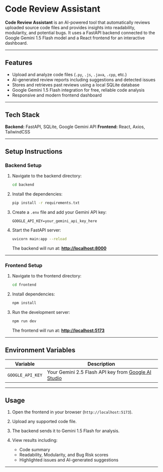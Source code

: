 
# Code Review Assistant

**Code Review Assistant** is an AI-powered tool that automatically reviews uploaded source code files and provides insights into readability, modularity, and potential bugs.
It uses a FastAPI backend connected to the Google Gemini 1.5 Flash model and a React frontend for an interactive dashboard.

---

## Features

* Upload and analyze code files (`.py`, `.js`, `.java`, `.cpp`, etc.)
* AI-generated review reports including suggestions and detected issues
* Stores and retrieves past reviews using a local SQLite database
* Google Gemini 1.5 Flash integration for free, reliable code analysis
* Responsive and modern frontend dashboard

---

## Tech Stack

**Backend:** FastAPI, SQLite, Google Gemini API
**Frontend:** React, Axios, TailwindCSS

---

## Setup Instructions

### Backend Setup

1. Navigate to the backend directory:

   ```bash
   cd backend
   ```

2. Install the dependencies:

   ```bash
   pip install -r requirements.txt
   ```

3. Create a `.env` file and add your Gemini API key:

   ```
   GOOGLE_API_KEY=your_gemini_api_key_here
   ```

4. Start the FastAPI server:

   ```bash
   uvicorn main:app --reload
   ```

   The backend will run at: **[http://localhost:8000](http://localhost:8000)**

---

### Frontend Setup

1. Navigate to the frontend directory:

   ```bash
   cd frontend
   ```

2. Install dependencies:

   ```bash
   npm install
   ```

3. Run the development server:

   ```bash
   npm run dev
   ```

   The frontend will run at: **[http://localhost:5173](http://localhost:5173)**

---

## Environment Variables

| Variable         | Description                                                                               |
| ---------------- | ----------------------------------------------------------------------------------------- |
| `GOOGLE_API_KEY` | Your Gemini 2.5 Flash API key from [Google AI Studio](https://makersuite.google.com/app/apikey) |

---

## Usage

1. Open the frontend in your browser (`http://localhost:5173`).
2. Upload any supported code file.
3. The backend sends it to Gemini 1.5 Flash for analysis.
4. View results including:

   * Code summary
   * Readability, Modularity, and Bug Risk scores
   * Highlighted issues and AI-generated suggestions

---

